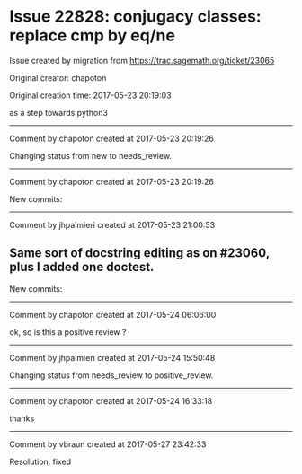 # Issue 22828: conjugacy classes: replace cmp by eq/ne

Issue created by migration from https://trac.sagemath.org/ticket/23065

Original creator: chapoton

Original creation time: 2017-05-23 20:19:03

as a step towards python3


---

Comment by chapoton created at 2017-05-23 20:19:26

Changing status from new to needs_review.


---

Comment by chapoton created at 2017-05-23 20:19:26

New commits:


---

Comment by jhpalmieri created at 2017-05-23 21:00:53

Same sort of docstring editing as on #23060, plus I added one doctest.
----
New commits:


---

Comment by chapoton created at 2017-05-24 06:06:00

ok, so is this a positive review ?


---

Comment by jhpalmieri created at 2017-05-24 15:50:48

Changing status from needs_review to positive_review.


---

Comment by chapoton created at 2017-05-24 16:33:18

thanks


---

Comment by vbraun created at 2017-05-27 23:42:33

Resolution: fixed
